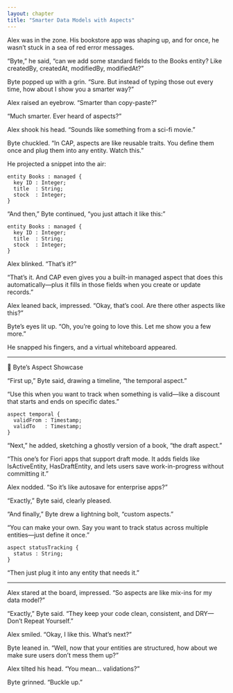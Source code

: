 ```yaml
---
layout: chapter
title: "Smarter Data Models with Aspects"
---
```


Alex was in the zone. His bookstore app was shaping up, and for once, he wasn’t stuck in a sea of red error messages.

“Byte,” he said, “can we add some standard fields to the Books entity? Like createdBy, createdAt, modifiedBy, modifiedAt?”

Byte popped up with a grin. “Sure. But instead of typing those out every time, how about I show you a smarter way?”

Alex raised an eyebrow. “Smarter than copy-paste?”

“Much smarter. Ever heard of aspects?”

Alex shook his head. “Sounds like something from a sci-fi movie.”

Byte chuckled. “In CAP, aspects are like reusable traits. You define them once and plug them into any entity. Watch this.”

He projected a snippet into the air:

```cds
entity Books : managed {
  key ID : Integer;
  title  : String;
  stock  : Integer;
}
```

“And then,” Byte continued, “you just attach it like this:”

```cds
entity Books : managed {
  key ID : Integer;
  title  : String;
  stock  : Integer;
}
```

Alex blinked. “That’s it?”

“That’s it. And CAP even gives you a built-in managed aspect that does this automatically—plus it fills in those fields when you create or update records.”

Alex leaned back, impressed. “Okay, that’s cool. Are there other aspects like this?”

Byte’s eyes lit up. “Oh, you’re going to love this. Let me show you a few more.”

He snapped his fingers, and a virtual whiteboard appeared.

________________________________________

🧩 Byte’s Aspect Showcase

“First up,” Byte said, drawing a timeline, “the temporal aspect.”

“Use this when you want to track when something is valid—like a discount that starts and ends on specific dates.”

```cds
aspect temporal {
  validFrom : Timestamp;
  validTo   : Timestamp;
}
```

“Next,” he added, sketching a ghostly version of a book, “the draft aspect.”

“This one’s for Fiori apps that support draft mode. It adds fields like IsActiveEntity, HasDraftEntity, and lets users save work-in-progress without committing it.”

Alex nodded. “So it’s like autosave for enterprise apps?”

“Exactly,” Byte said, clearly pleased.

“And finally,” Byte drew a lightning bolt, “custom aspects.”

“You can make your own. Say you want to track status across multiple entities—just define it once.”

```cds
aspect statusTracking {
  status : String;
}
```

“Then just plug it into any entity that needs it.”

________________________________________

Alex stared at the board, impressed. “So aspects are like mix-ins for my data model?”

“Exactly,” Byte said. “They keep your code clean, consistent, and DRY—Don’t Repeat Yourself.”

Alex smiled. “Okay, I like this. What’s next?”

Byte leaned in. “Well, now that your entities are structured, how about we make sure users don’t mess them up?”

Alex tilted his head. “You mean… validations?”

Byte grinned. “Buckle up.”
